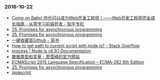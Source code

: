 ### 2016-10-22<br />
+ [Come on Baby! 你也可以成为Web开发工程师！——Web开发工程师完全成长指南 - 从零学习前端开发 - 知乎专栏](https://zhuanlan.zhihu.com/p/22978846)<br />
+ [25. Promises for asynchronous programming](http://exploringjs.com/es6/ch_promises.html)<br />
+ [25. Promises for asynchronous programming](http://exploringjs.com/es6/ch_promises.html)<br />
+ [一键收藏至Github - 简书](http://www.jianshu.com/p/19d2f3a3b5d8)<br />
+ [How to get path to current script with node.js? - Stack Overflow](http://stackoverflow.com/questions/3133243/how-to-get-path-to-current-script-with-node-js)<br />
+ [process | Node.js v6.9.1 Documentation](https://nodejs.org/dist/latest-v6.x/docs/api/process.html#process_process_cwd)<br />
+ [数据类型和变量 - 廖雪峰的官方网站](http://www.liaoxuefeng.com/wiki/001434446689867b27157e896e74d51a89c25cc8b43bdb3000/001434499190108eec0bdf14e704a09935cd112e501e31a000)<br />
+ [ECMAScript 2015 Language Specification – ECMA-262 6th Edition](http://www.ecma-international.org/ecma-262/6.0/)<br />
+ [25. Promises for asynchronous programming](http://exploringjs.com/es6/ch_promises.html)<br />
+ [javascript](http://agroup.baidu.com/fe-styleguide/md/article/62439#2-%E4%BB%A3%E7%A0%81%E9%A3%8E%E6%A0%BC)<br />